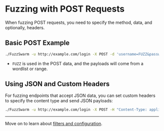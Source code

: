 # Fuzzing with POST Requests

When fuzzing POST requests, you need to specify the method, data, and optionally, headers.

## Basic POST Example

```bash
./FuzzSwarm -u http://example.com/login -X POST -d 'username=FUZZ&password=password'
```

- `FUZZ` is used in the POST data, and the payloads will come from a wordlist or range.

## Using JSON and Custom Headers

For fuzzing endpoints that accept JSON data, you can set custom headers to specify the content type and send JSON payloads:

```bash
./FuzzSwarm -u http://example.com/login -X POST -H "Content-Type: application/json" -d '{"username": "FUZZ", "password": "password"}'
```

---

Move on to learn about [filters and configuration](advanced/filters_config.md).

